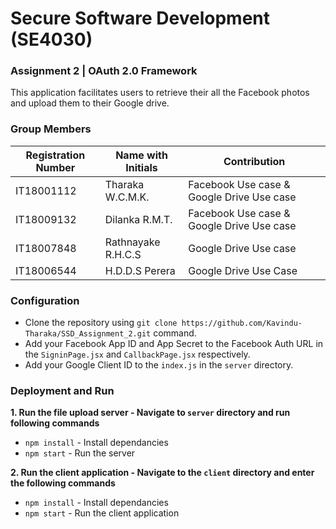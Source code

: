 # Secure Software Development (SE4030)
### Assignment 2 | OAuth 2.0 Framework
This application facilitates users to retrieve their all the Facebook photos and upload them to their Google drive.

### Group Members

|**Registration Number**	|**Name with Initials**	|**Contribution**	|
|-------------------|-------------------|---------------|
|IT18001112	|Tharaka W.C.M.K.	| Facebook Use case & Google Drive Use case	|
|IT18009132	|Dilanka R.M.T.	| Facebook Use case	& Google Drive Use case |
|IT18007848	|Rathnayake R.H.C.S	| Google Drive Use case	|
|IT18006544	|H.D.D.S Perera	| Google Drive Use Case |

### Configuration
* Clone the repository using `git clone https://github.com/Kavindu-Tharaka/SSD_Assignment_2.git` command.
* Add your Facebook App ID and App Secret to the Facebook Auth URL in the `SigninPage.jsx` and `CallbackPage.jsx` respectively.
* Add your Google Client ID to the `index.js` in the `server` directory.

### Deployment and Run
**1. Run the file upload server - Navigate to `server` directory and run following commands**
* `npm install` - Install dependancies
* `npm start` - Run the server

**2. Run the client application - Navigate to the `client` directory and enter the following commands**
* `npm install` - Install dependancies
* `npm start` - Run the client application
